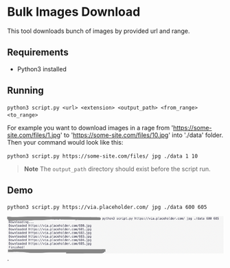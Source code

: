 # Bulk Images Download

This tool downloads bunch of images by provided url and range.

## Requirements
- Python3 installed

## Running

`python3 script.py <url> <extension> <output_path> <from_range> <to_range>`

For example you want to download images in a rage from 'https://some-site.com/files/1.jpg' to 'https://some-site.com/files/10.jpg' into './data' folder. Then your command would look like this:

`python3 script.py https://some-site.com/files/ jpg ./data 1 10`

> **Note**
> The `output_path` directory should exist before the script run.

## Demo

`python3 script.py https://via.placeholder.com/ jpg ./data 600 605`

![Demo](./demo/demo.png).